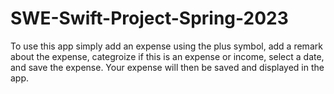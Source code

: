 # SWE-Swift-Project-Spring-2023

To use this app simply add an expense using the plus symbol, add a remark about the expense, categroize if this is an expense or income, select a date,
and save the expense. Your expense will then be saved and displayed in the app. 
